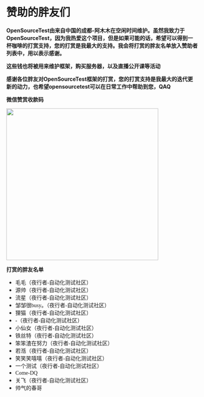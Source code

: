 # 赞助的胖友们
​	**OpenSourceTest由来自中国的成都-阿木木在空闲时间维护。虽然我致力于OpenSourceTest，因为我热爱这个项目，但是如果可能的话，希望可以得到一杯咖啡的打赏支持，您的打赏是我最大的支持。我会将打赏的胖友名单放入赞助者列表中，用以表示感谢。**

​	**这些钱也将被用来维护框架，购买服务器，以及直播公开课等活动**

**感谢各位胖友对OpenSourceTest框架的打赏，您的打赏支持是我最大的迭代更新的动力，也希望opensourcetest可以在日常工作中帮助到您，QAQ**

**微信赞赏收款码**

<img src="../../images/sponsors/wei.png" height="400" width="400" />



**打赏的胖友名单**

- <font face = "宋体">毛毛（夜行者-自动化测试社区）</font>
- <font face = "宋体">源帅（夜行者-自动化测试社区）</font>
- <font face = "宋体">流星（夜行者-自动化测试社区）</font>
- <font face = "宋体">邹邹很busy。（夜行者-自动化测试社区）</font>
- <font face = "宋体">狸猫（夜行者-自动化测试社区）</font>
- <font face = "宋体">-（夜行者-自动化测试社区）</font>
- <font face = "宋体">小仙女（夜行者-自动化测试社区）</font>
- <font face = "宋体">铁丝特（夜行者-自动化测试社区）</font>
- <font face = "宋体">笨笨渣在努力（夜行者-自动化测试社区）</font>
- <font face = "宋体">若湉（夜行者-自动化测试社区）</font>
- <font face = "宋体">笑笑笑嘻嘻（夜行者-自动化测试社区）</font>
- <font face = "宋体">一个测试（夜行者-自动化测试社区）</font>
- <font face = "宋体">Come-DQ</font>
- <font face = "宋体">关飞（夜行者-自动化测试社区）</font>
- <font face = "宋体">帅气的春哥</font>



